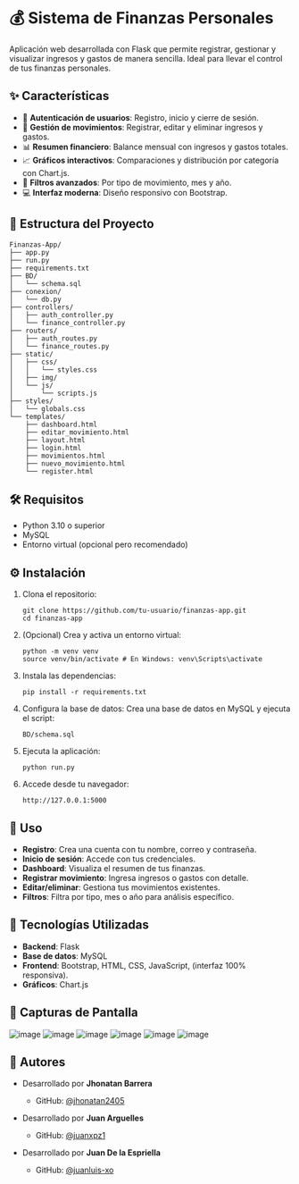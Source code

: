 # 💰 Sistema de Finanzas Personales

Aplicación web desarrollada con Flask que permite registrar, gestionar y visualizar ingresos y gastos de manera sencilla. Ideal para llevar el control de tus finanzas personales.

## ✨ Características

- 🔐 **Autenticación de usuarios**: Registro, inicio y cierre de sesión.
- 💼 **Gestión de movimientos**: Registrar, editar y eliminar ingresos y gastos.
- 📊 **Resumen financiero**: Balance mensual con ingresos y gastos totales.
- 📈 **Gráficos interactivos**: Comparaciones y distribución por categoría con Chart.js.
- 🔎 **Filtros avanzados**: Por tipo de movimiento, mes y año.
- 💻 **Interfaz moderna**: Diseño responsivo con Bootstrap.

## 📁 Estructura del Proyecto

```
Finanzas-App/
├── app.py
├── run.py
├── requirements.txt
├── BD/
│   └── schema.sql
├── conexion/
│   └── db.py
├── controllers/
│   ├── auth_controller.py
│   └── finance_controller.py
├── routers/
│   ├── auth_routes.py
│   └── finance_routes.py
├── static/
│   ├── css/
│   │   └── styles.css
│   ├── img/
│   └── js/
│       └── scripts.js
├── styles/
│   └── globals.css
└── templates/
    ├── dashboard.html
    ├── editar_movimiento.html
    ├── layout.html
    ├── login.html
    ├── movimientos.html
    ├── nuevo_movimiento.html
    └── register.html
```

## 🛠️ Requisitos

- Python 3.10 o superior
- MySQL
- Entorno virtual (opcional pero recomendado)

## ⚙️ Instalación

1. Clona el repositorio:
   ```
   git clone https://github.com/tu-usuario/finanzas-app.git
   cd finanzas-app
   ```

2. (Opcional) Crea y activa un entorno virtual:
   ```
   python -m venv venv
   source venv/bin/activate # En Windows: venv\Scripts\activate
   ```

3. Instala las dependencias:
   ```
   pip install -r requirements.txt
   ```

4. Configura la base de datos:
   Crea una base de datos en MySQL y ejecuta el script:
   ```
   BD/schema.sql
   ```

5. Ejecuta la aplicación:
   ```
   python run.py
   ```

6. Accede desde tu navegador:
   ```
   http://127.0.0.1:5000
   ```

## 🚀 Uso

- **Registro**: Crea una cuenta con tu nombre, correo y contraseña.
- **Inicio de sesión**: Accede con tus credenciales.
- **Dashboard**: Visualiza el resumen de tus finanzas.
- **Registrar movimiento**: Ingresa ingresos o gastos con detalle.
- **Editar/eliminar**: Gestiona tus movimientos existentes.
- **Filtros**: Filtra por tipo, mes o año para análisis específico.

## 🧰 Tecnologías Utilizadas

- **Backend**: Flask
- **Base de datos**: MySQL
- **Frontend**: Bootstrap, HTML, CSS, JavaScript, (interfaz 100% responsiva).
- **Gráficos**: Chart.js

## 📸 Capturas de Pantalla

![image](https://github.com/user-attachments/assets/5cf215f1-210d-4e93-917f-ebc1efae9622)
![image](https://github.com/user-attachments/assets/9c74af4c-ecdd-40e6-b933-f2c5e4933d87)
![image](https://github.com/user-attachments/assets/3cef21e0-7d47-4383-8fb4-eac582b9b164)
![image](https://github.com/user-attachments/assets/af8c7027-1e28-4b05-8102-177ec4bb287c)
![image](https://github.com/user-attachments/assets/cecaeca8-76d0-40ae-af8e-50852d28b3ff)
![image](https://github.com/user-attachments/assets/9b872577-b9f8-411d-850d-2f5c958147ef)

## 👤 Autores

- Desarrollado por **Jhonatan Barrera**
  - GitHub: [@jhonatan2405](https://github.com/jhonatan2405)

- Desarrollado por **Juan Arguelles**
  - GitHub: [@juanxpz1](https://github.com/juanxpz1)

- Desarrollado por **Juan De la Espriella**
  - GitHub: [@juanluis-xo](https://github.com/juanluis-xo)



